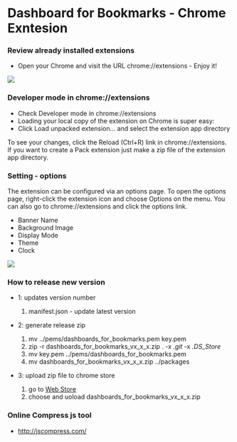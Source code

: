 # Dashboard for Bookmarks - Chrome Exntesion

### Review already installed extensions

  * Open your Chrome and visit the URL chrome://extensions - Enjoy it!

  <img src="https://github.com/encoreshao/dashboard-for-bookmarks/blob/master/demo/normal-listing.png" />

### Developer mode in chrome://extensions

  * Check Developer mode in chrome://extensions
  * Loading your local copy of the extension on Chrome is super easy:
  * Click Load unpacked extension... and select the extension app directory

To see your changes, click the Reload (Ctrl+R) link in chrome://extensions. If you want to create a Pack extension just make a zip file of the extension app directory.

### Setting - options

The extension can be configured via an options page.
To open the options page, right-click the extension icon and choose Options on the menu. You can also go to chrome://extensions and click the options link.

  * Banner Name
  * Background Image
  * Display Mode
  * Theme
  * Clock

  <img src="https://github.com/encoreshao/dashboard-for-bookmarks/blob/master/demo/settings.png" />

### How to release new version

  - 1: updates version number

    1. manifest.json - update latest version

  - 2: generate release zip

    1. mv ../pems/dashboards_for_bookmarks.pem key.pem
    2. zip -r dashboards_for_bookmarks_vx_x_x.zip . -x *.git* -x *.DS_Store*
    3. mv key.pem ../pems/dashboards_for_bookmarks.pem
    4. mv dashboards_for_bookmarks_vx_x_x.zip ../packages

  - 3: upload zip file to chrome store

    1. go to [Web Store](https://chrome.google.com/webstore/developer/dashboard)
    2. choose and uoload dashboards_for_bookmarks_vx_x_x.zip

### Online Compress js tool

  - http://jscompress.com/
